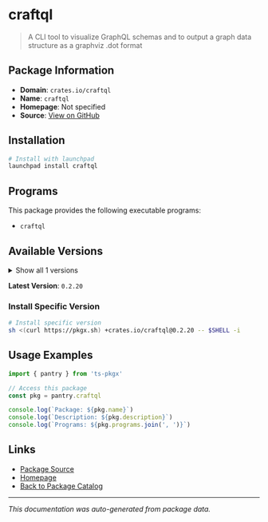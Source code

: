 # craftql

> A CLI tool to visualize GraphQL schemas and to output a graph data structure as a graphviz .dot format

## Package Information

- **Domain**: `crates.io/craftql`
- **Name**: `craftql`
- **Homepage**: Not specified
- **Source**: [View on GitHub](https://github.com/pkgxdev/pantry/tree/main/projects/crates.io/craftql/package.yml)

## Installation

```bash
# Install with launchpad
launchpad install craftql
```

## Programs

This package provides the following executable programs:

- `craftql`

## Available Versions

<details>
<summary>Show all 1 versions</summary>

- `0.2.20`

</details>

**Latest Version**: `0.2.20`

### Install Specific Version

```bash
# Install specific version
sh <(curl https://pkgx.sh) +crates.io/craftql@0.2.20 -- $SHELL -i
```

## Usage Examples

```typescript
import { pantry } from 'ts-pkgx'

// Access this package
const pkg = pantry.craftql

console.log(`Package: ${pkg.name}`)
console.log(`Description: ${pkg.description}`)
console.log(`Programs: ${pkg.programs.join(', ')}`)
```

## Links

- [Package Source](https://github.com/pkgxdev/pantry/tree/main/projects/crates.io/craftql/package.yml)
- [Homepage](#)
- [Back to Package Catalog](../package-catalog.md)

---

*This documentation was auto-generated from package data.*

